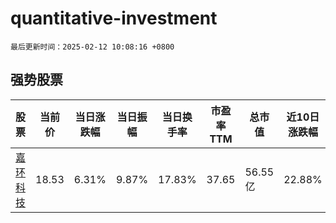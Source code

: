 # quantitative-investment

`最后更新时间：2025-02-12 10:08:16 +0800`

## 强势股票

|股票|当前价|当日涨跌幅|当日振幅|当日换手率|市盈率TTM|总市值|近10日涨跌幅|
|----|----|----|----|----|----|----|----|
|[嘉环科技](https://xueqiu.com/S/SH603206)|18.53|6.31%|9.87%|17.83%|37.65|56.55亿|22.88%|
